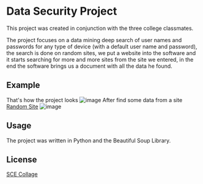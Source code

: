 # Data Security Project

This project was created in conjunction with the three college classmates.

The project focuses on a data mining deep search of user names and passwords for any type of device (with a default user name and password),
the search is done on random sites, we put a website into the software and it starts searching for more and more sites from the site we entered,
in the end the software brings us a document with all the data he found.
## Example
That's how the project looks
![image](https://user-images.githubusercontent.com/33221427/61329376-d908ce00-a825-11e9-994f-dcbd992baba9.png)
After find some data from a site [Random Site](https://www.a1securitycameras.com/technical-support/default-username-passwords-ip-addresses-for-surveillance-cameras/)
![image](https://user-images.githubusercontent.com/33221427/61329511-271dd180-a826-11e9-8860-4d14c1a4847d.png)
## Usage
The project was written in Python and the Beautiful Soup Library.

## License
[SCE Collage](https://www.sce.ac.il/)
